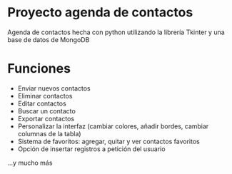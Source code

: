 # Proyecto agenda de contactos

Agenda de contactos hecha con python utilizando la librería Tkinter y una base de datos de MongoDB

# Funciones

- Enviar nuevos contactos
- Eliminar contactos
- Editar contactos
- Buscar un contacto
- Exportar contactos 
- Personalizar la interfaz (cambiar colores, añadir bordes, cambiar columnas de la tabla)
- Sistema de favoritos: agregar, quitar y ver contactos favoritos
- Opción de insertar registros a petición del usuario

...y mucho más
